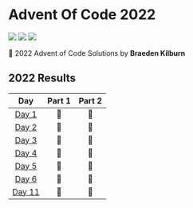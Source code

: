 # Advent Of Code 2022

![](https://img.shields.io/badge/Day%20📅-12-red)
![](https://img.shields.io/badge/Stars%20⭐-0-yellow)
![](https://img.shields.io/badge/Days%20Completed-7-blue)

🎄 2022 Advent of Code Solutions by **Braeden Kilburn**

<!--- advent_readme_stars table --->

## 2022 Results

|                      Day                       | Part 1 | Part 2 |
| :--------------------------------------------: | :----: | :----: |
|  [Day 1](https://adventofcode.com/2022/day/1)  |   🎄   |   🎄   |
|  [Day 2](https://adventofcode.com/2022/day/2)  |   🎄   |   🎄   |
|  [Day 3](https://adventofcode.com/2022/day/3)  |   🎄   |   🎄   |
|  [Day 4](https://adventofcode.com/2022/day/4)  |   🎄   |   🎄   |
|  [Day 5](https://adventofcode.com/2022/day/5)  |   🎄   |   🎄   |
|  [Day 6](https://adventofcode.com/2022/day/6)  |   🎄   |   🎄   |
| [Day 11](https://adventofcode.com/2022/day/11) |   🎄   |   🎄   |

<!--- advent_readme_stars table --->
